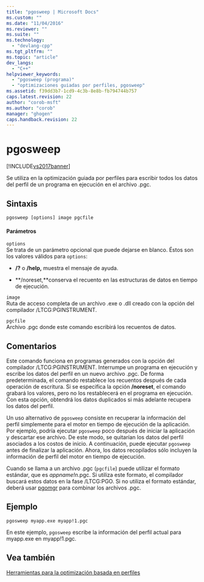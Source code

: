 ```yaml
---
title: "pgosweep | Microsoft Docs"
ms.custom: ""
ms.date: "11/04/2016"
ms.reviewer: ""
ms.suite: ""
ms.technology: 
  - "devlang-cpp"
ms.tgt_pltfrm: ""
ms.topic: "article"
dev_langs: 
  - "C++"
helpviewer_keywords: 
  - "pgosweep (programa)"
  - "optimizaciones guiadas por perfiles, pgosweep"
ms.assetid: f39dd3b7-1cd9-4c3b-8e8b-fb794744b757
caps.latest.revision: 22
author: "corob-msft"
ms.author: "corob"
manager: "ghogen"
caps.handback.revision: 22
---
```

# pgosweep
[!INCLUDE[vs2017banner](../../assembler/inline/includes/vs2017banner.md)]

Se utiliza en la optimización guiada por perfiles para escribir todos los datos del perfil de un programa en ejecución en el archivo .pgc.  
  
## Sintaxis  
  
```  
pgosweep [options] image pgcfile  
```  
  
#### Parámetros  
 `options`  
 Se trata de un parámetro opcional que puede dejarse en blanco.  Éstos son los valores válidos para `options`:  
  
-   **\/?** o **\/help,** muestra el mensaje de ayuda.  
  
-   **\/noreset,**conserva el recuento en las estructuras de datos en tiempo de ejecución.  
  
 `image`  
 Ruta de acceso completa de un archivo .exe o .dll creado con la opción del compilador \/LTCG:PGINSTRUMENT.  
  
 `pgcfile`  
 Archivo .pgc donde este comando escribirá los recuentos de datos.  
  
## Comentarios  
 Este comando funciona en programas generados con la opción del compilador \/LTCG:PGINSTRUMENT.  Interrumpe un programa en ejecución y escribe los datos del perfil en un nuevo archivo .pgc.  De forma predeterminada, el comando restablece los recuentos después de cada operación de escritura.  Si se especifica la opción **\/noreset**, el comando grabará los valores, pero no los restablecerá en el programa en ejecución.  Con esta opción, obtendrá los datos duplicados si más adelante recupera los datos del perfil.  
  
 Un uso alternativo de `pgosweep` consiste en recuperar la información del perfil simplemente para el motor en tiempo de ejecución de la aplicación.  Por ejemplo, podría ejecutar `pgosweep` poco después de iniciar la aplicación y descartar ese archivo.  De este modo, se quitarían los datos del perfil asociados a los costos de inicio.  A continuación, puede ejecutar `pgosweep` antes de finalizar la aplicación.  Ahora, los datos recopilados sólo incluyen la información de perfil del motor en tiempo de ejecución.  
  
 Cuando se llama a un archivo .pgc \(`pgcfile`\) puede utilizar el formato estándar, que es *appname\!n*.pgc.  Si utiliza este formato, el compilador buscará estos datos en la fase \/LTCG:PGO.  Si no utiliza el formato estándar, deberá usar [pgomgr](../../build/reference/pgomgr.md) para combinar los archivos .pgc.  
  
## Ejemplo  
  
```  
pgosweep myapp.exe myapp!1.pgc  
```  
  
 En este ejemplo, `pgosweep` escribe la información del perfil actual para myapp.exe en myapp\!1.pgc.  
  
## Vea también  
 [Herramientas para la optimización basada en perfiles](../../build/reference/tools-for-manual-profile-guided-optimization.md)